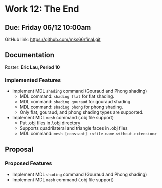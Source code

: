 # Work 12: The End

## Due: Friday 06/12 10:00am

GitHub link: <https://github.com/mks66/final.git>

## Documentation

Roster: **Eric Lau, Period 10**

### Implemented Features

- Implement MDL `shading` command (Gouraud and Phong shading)
  - MDL command: `shading flat` for flat shading.
  - MDL command: `shading gouraud` for gouraud shading.
  - MDL command: `shading phong` for phong shading.
  - Only flat, gouraud, and phong shading types are supported.
- Implement MDL `mesh` command (.obj file support)
  - Put .obj files in /.obj directory
  - Supports quadrilateral and triangle faces in .obj files
  - MDL command: `mesh [constant] :<file-name-without-extension>`

## Proposal

### Proposed Features

- Implement MDL `shading` command (Gouraud and Phong shading)
- Implement MDL `mesh` command (.obj file support)
